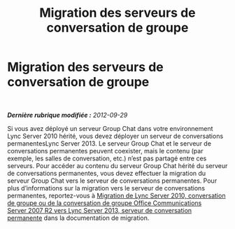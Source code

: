 ﻿---
title: Migration des serveurs de conversation de groupe
TOCTitle: Migration des serveurs de conversation de groupe
ms:assetid: 34bc98f4-919d-4b6f-be82-55bf766a48d0
ms:mtpsurl: https://technet.microsoft.com/fr-fr/library/JJ688020(v=OCS.15)
ms:contentKeyID: 49891302
ms.date: 05/20/2016
mtps_version: v=OCS.15
ms.translationtype: HT
---

# Migration des serveurs de conversation de groupe

 

_**Dernière rubrique modifiée :** 2012-09-29_

Si vous avez déployé un serveur Group Chat dans votre environnement Lync Server 2010 hérité, vous devez déployer un serveur de conversations permanentesLync Server 2013. Le serveur Group Chat et le serveur de conversations permanentes peuvent coexister, mais le contenu (par exemple, les salles de conversation, etc.) n’est pas partagé entre ces serveurs. Pour accéder au contenu du serveur Group Chat hérité du serveur de conversations permanentes, vous devez effectuer la migration du serveur Group Chat vers le serveur de conversations permanentes. Pour plus d’informations sur la migration vers le serveur de conversations permanentes, reportez-vous à [Migration de Lync Server 2010, conversation de groupe ou de la conversation de groupe Office Communications Server 2007 R2 vers Lync Server 2013, serveur de conversation permanente](migration-from-lync-server-2010-group-chat-or-office-communications-server-2007-r2-group-chat-to-lync-server-2013-persistent-chat-server.md) dans la documentation de migration.

